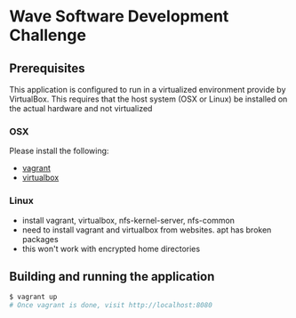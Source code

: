 # Wave Software Development Challenge

## Prerequisites

This application is configured to run in a virtualized environment provide by
VirtualBox. This requires that the host system (OSX or Linux) be installed
on the actual hardware and not virtualized

### OSX

Please install the following:

* [vagrant](https://releases.hashicorp.com/vagrant/2.0.0/vagrant_2.0.0_x86_64.dmg)
* [virtualbox](http://download.virtualbox.org/virtualbox/5.1.28/VirtualBox-5.1.28-117968-OSX.dmg)

### Linux

* install vagrant, virtualbox, nfs-kernel-server, nfs-common
* need to install vagrant and virtualbox from websites. apt has broken packages
* this won't work with encrypted home directories

## Building and running the application

```bash
$ vagrant up
# Once vagrant is done, visit http://localhost:8080
```



